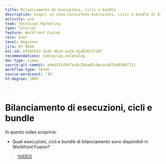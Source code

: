 ```yaml
---
title: Bilanciamento di esecuzioni, cicli e bundle
description: Scopri in cosa consistono esecuzioni, cicli e bundle di bilanciamento in  [!DNL Adobe Workfront Fusion].
activity: use
team: Technical Marketing
type: Tutorial
feature: Workfront Fusion
role: User
level: Beginner
jira: KT-9044
exl-id: ed502932-2e42-4bc0-aa1b-d1a83637ca97
recommendations: noDisplay,noCatalog
doc-type: video
source-git-commit: a4e61514567ac8c2b4ad5c9ecacb87bd83947731
workflow-type: tm+mt
source-wordcount: '35'
ht-degree: 100%

---
```


# Bilanciamento di esecuzioni, cicli e bundle

In questo video scoprirai:

* Quali esecuzioni, cicli e bundle di bilanciamento sono disponibili in Workfront Fusion?

>[!VIDEO](https://video.tv.adobe.com/v/335285/?quality=12&learn=on)
